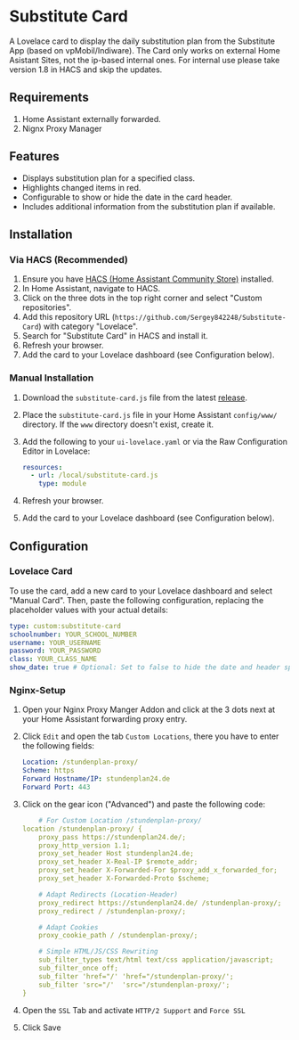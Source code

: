 # Substitute Card

A Lovelace card to display the daily substitution plan from the Substitute App (based on vpMobil/Indiware).
The Card only works on external Home Asistant Sites, not the ip-based internal ones. For internal use please take version 1.8 in HACS and skip the updates.


## Requirements
  1. Home Assistant externally forwarded.
  2. Nignx Proxy Manager

  
## Features

*   Displays substitution plan for a specified class.
*   Highlights changed items in red.
*   Configurable to show or hide the date in the card header.
*   Includes additional information from the substitution plan if available.

## Installation

### Via HACS (Recommended)

1.  Ensure you have [HACS (Home Assistant Community Store)](https://hacs.xyz/) installed.
2.  In Home Assistant, navigate to HACS.
3.  Click on the three dots in the top right corner and select "Custom repositories".
4.  Add this repository URL (`https://github.com/Sergey842248/Substitute-Card`) with category "Lovelace".
5.  Search for "Substitute Card" in HACS and install it.
6.  Refresh your browser.
7.  Add the card to your Lovelace dashboard (see Configuration below).

### Manual Installation

1.  Download the `substitute-card.js` file from the latest [release](https://github.com/Sergey842248/Substitute-Card/releases).
2.  Place the `substitute-card.js` file in your Home Assistant `config/www/` directory. If the `www` directory doesn't exist, create it.
3.  Add the following to your `ui-lovelace.yaml` or via the Raw Configuration Editor in Lovelace:

    ```yaml
    resources:
      - url: /local/substitute-card.js
        type: module
    ```
4.  Refresh your browser.
5.  Add the card to your Lovelace dashboard (see Configuration below).

## Configuration

### Lovelace Card
To use the card, add a new card to your Lovelace dashboard and select "Manual Card". Then, paste the following configuration, replacing the placeholder values with your actual details:

```yaml
type: custom:substitute-card
schoolnumber: YOUR_SCHOOL_NUMBER
username: YOUR_USERNAME
password: YOUR_PASSWORD
class: YOUR_CLASS_NAME
show_date: true # Optional: Set to false to hide the date and header space. Defaults to true.
```

### Nginx-Setup

1. Open your Nginx Proxy Manger Addon and click at the 3 dots next at your Home Assistant forwarding proxy entry.
2. Click `Edit` and open the tab `Custom Locations`, there you have to enter the following fields:
  
    ```yaml
    Location: /stundenplan-proxy/
    Scheme: https
    Forward Hostname/IP: stundenplan24.de
    Forward Port: 443
    ```
3. Click on the gear icon ("Advanced") and paste the following code:
    ```yaml
        # For Custom Location /stundenplan-proxy/
    location /stundenplan-proxy/ {
        proxy_pass https://stundenplan24.de/;
        proxy_http_version 1.1;
        proxy_set_header Host stundenplan24.de;
        proxy_set_header X-Real-IP $remote_addr;
        proxy_set_header X-Forwarded-For $proxy_add_x_forwarded_for;
        proxy_set_header X-Forwarded-Proto $scheme;

        # Adapt Redirects (Location-Header)
        proxy_redirect https://stundenplan24.de/ /stundenplan-proxy/;
        proxy_redirect / /stundenplan-proxy/;

        # Adapt Cookies
        proxy_cookie_path / /stundenplan-proxy/;

        # Simple HTML/JS/CSS Rewriting
        sub_filter_types text/html text/css application/javascript;
        sub_filter_once off;
        sub_filter 'href="/' 'href="/stundenplan-proxy/';
        sub_filter 'src="/'  'src="/stundenplan-proxy/';
    }

4. Open the `SSL` Tab and activate `HTTP/2 Support` and `Force SSL`
5. Click Save